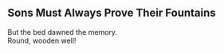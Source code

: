 Sons Must Always Prove Their Fountains
--------------------------------------
But the bed dawned the memory.  
Round, wooden well!  
